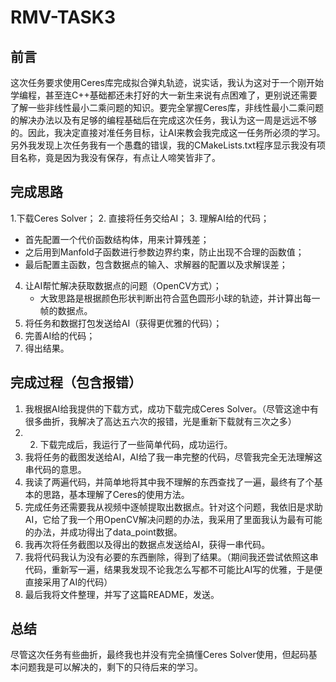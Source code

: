 # RMV-TASK3
## **前言**
这次任务要求使用Ceres库完成拟合弹丸轨迹，说实话，我认为这对于一个刚开始学编程，甚至连C++基础都还未打好的大一新生来说有点困难了，更别说还需要了解一些非线性最小二乘问题的知识。要完全掌握Ceres库，非线性最小二乘问题的解决办法以及有足够的编程基础后在完成这次任务，我认为这一周是远远不够的。因此，我决定直接对准任务目标，让AI来教会我完成这一任务所必须的学习。
另外我发现上次任务我有一个愚蠢的错误，我的CMakeLists.txt程序显示我没有项目名称，竟是因为我没有保存，有点让人啼笑皆非了。
## **完成思路**
1.下载Ceres Solver；
2. 直接将任务交给AI；
3. 理解AI给的代码；
   - 首先配置一个代价函数结构体，用来计算残差；
   - 之后用到Manfold子函数进行参数边界约束，防止出现不合理的函数值；
   -  最后配置主函数，包含数据点的输入、求解器的配置以及求解误差；
4. 让AI帮忙解决获取数据点的问题（OpenCV方式）；
   - 大致思路是根据颜色形状判断出符合蓝色圆形小球的轨迹，并计算出每一帧的数据点。
6. 将任务和数据打包发送给AI（获得更优雅的代码）；
7. 完善AI给的代码；
8. 得出结果。
## **完成过程（包含报错）**
1. 我根据AI给我提供的下载方式，成功下载完成Ceres Solver。（尽管这途中有很多曲折，我解决了高达五六次的报错，光是重新下载就有三次之多）
2. 2. 下载完成后，我运行了一些简单代码，成功运行。
3. 我将任务的截图发送给AI，AI给了我一串完整的代码，尽管我完全无法理解这串代码的意思。
4. 我读了两遍代码，并简单地将其中我不理解的东西查找了一遍，最终有了个基本的思路，基本理解了Ceres的使用方法。
5. 完成任务还需要我从视频中逐帧提取出数据点。针对这个问题，我依旧是求助AI，它给了我一个用OpenCV解决问题的办法，我采用了里面我认为最有可能的办法，并成功得出了data_point数据。
6. 我再次将任务截图以及得出的数据点发送给AI，获得一串代码。
7. 我将代码我认为没有必要的东西删除，得到了结果。（期间我还尝试依照这串代码，重新写一遍，结果我发现不论我怎么写都不可能比AI写的优雅，于是便直接采用了AI的代码）
8. 最后我将文件整理，并写了这篇README，发送。
## **总结**
尽管这次任务有些曲折，最终我也并没有完全搞懂Ceres Solver使用，但起码基本问题我是可以解决的，剩下的只待后来的学习。
